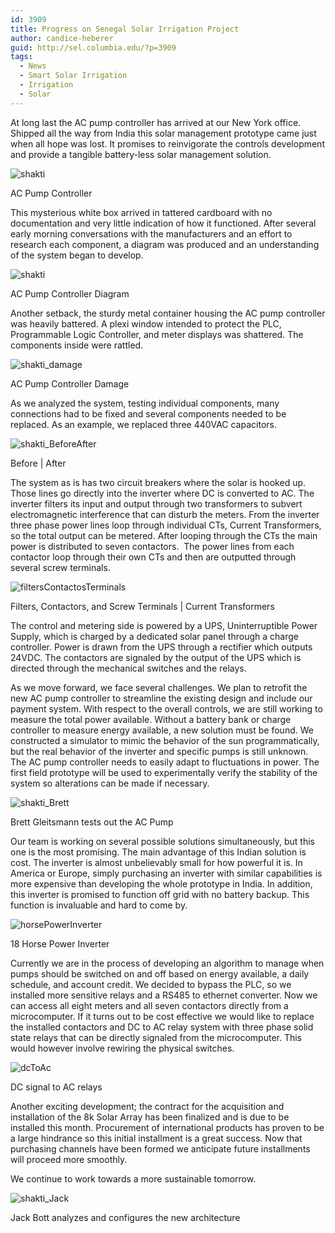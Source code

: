 ```yaml
---
id: 3909
title: Progress on Senegal Solar Irrigation Project
author: candice-heberer
guid: http://sel.columbia.edu/?p=3909
tags:
  - News
  - Smart Solar Irrigation
  - Irrigation
  - Solar
---
```

At long last the AC pump controller has arrived at our New York office. Shipped all the way from India this solar management prototype came just when all hope was lost. It promises to reinvigorate the controls development and provide a tangible battery-less solar management solution.

![shakti][1] 

<p class="wp-caption-text">
  AC Pump Controller
</p>



This mysterious white box arrived in tattered cardboard with no documentation and very little indication of how it functioned. After several early morning conversations with the manufacturers and an effort to research each component, a diagram was produced and an understanding of the system began to develop.

![shakti][2] 

<p class="wp-caption-text">
  AC Pump Controller Diagram
</p>



Another setback, the sturdy metal container housing the AC pump controller was heavily battered. A plexi window intended to protect the PLC, Programmable Logic Controller, and meter displays was shattered. The components inside were rattled.

![shakti_damage][3] 

<p class="wp-caption-text">
  AC Pump Controller Damage
</p>



As we analyzed the system, testing individual components, many connections had to be fixed and several components needed to be replaced. As an example, we replaced three 440VAC capacitors.

![shakti_BeforeAfter][4] 

<p class="wp-caption-text">
  Before | After
</p>



The system as is has two circuit breakers where the solar is hooked up. Those lines go directly into the inverter where DC is converted to AC. The inverter filters its input and output through two transformers to subvert electromagnetic interference that can disturb the meters. From the inverter three phase power lines loop through individual CTs, Current Transformers, so the total output can be metered. After looping through the CTs the main power is distributed to seven contactors.  The power lines from each contactor loop through their own CTs and then are outputted through several screw terminals.

![filtersContactosTerminals][5] 

<p class="wp-caption-text">
  Filters, Contactors, and Screw Terminals | Current Transformers
</p>



The control and metering side is powered by a UPS, Uninterruptible Power Supply, which is charged by a dedicated solar panel through a charge controller. Power is drawn from the UPS through a rectifier which outputs 24VDC. The contactors are signaled by the output of the UPS which is directed through the mechanical switches and the relays.

As we move forward, we face several challenges. We plan to retrofit the new AC pump controller to streamline the existing design and include our payment system. With respect to the overall controls, we are still working to measure the total power available. Without a battery bank or charge controller to measure energy available, a new solution must be found. We constructed a simulator to mimic the behavior of the sun programmatically, but the real behavior of the inverter and specific pumps is still unknown. The AC pump controller needs to easily adapt to fluctuations in power. The first field prototype will be used to experimentally verify the stability of the system so alterations can be made if necessary.

![shakti_Brett][6] 

<p class="wp-caption-text">
  Brett Gleitsmann tests out the AC Pump
</p>



Our team is working on several possible solutions simultaneously, but this one is the most promising. The main advantage of this Indian solution is cost. The inverter is almost unbelievably small for how powerful it is. In America or Europe, simply purchasing an inverter with similar capabilities is more expensive than developing the whole prototype in India. In addition, this inverter is promised to function off grid with no battery backup. This function is invaluable and hard to come by.

![horsePowerInverter][7] 

<p class="wp-caption-text">
  18 Horse Power Inverter
</p>



Currently we are in the process of developing an algorithm to manage when pumps should be switched on and off based on energy available, a daily schedule, and account credit. We decided to bypass the PLC, so we installed more sensitive relays and a RS485 to ethernet converter. Now we can access all eight meters and all seven contactors directly from a microcomputer. If it turns out to be cost effective we would like to replace the installed contactors and DC to AC relay system with three phase solid state relays that can be directly signaled from the microcomputer. This would however involve rewiring the physical switches.

![dcToAc][8] 

<p class="wp-caption-text">
  DC signal to AC relays
</p>



Another exciting development; the contract for the acquisition and installation of the 8k Solar Array has been finalized and is due to be installed this month. Procurement of international products has proven to be a large hindrance so this initial installment is a great success. Now that purchasing channels have been formed we anticipate future installments will proceed more smoothly.

We continue to work towards a more sustainable tomorrow.

![shakti_Jack][9] 

<p class="wp-caption-text">
  Jack Bott analyzes and configures the new architecture
</p>

 [1]: /assets/uploads/blog/2014/08/shakti1.jpg
 [2]: /assets/uploads/blog/2014/08/shakti.jpg
 [3]: /assets/uploads/blog/2014/08/shakti_damage.jpg
 [4]: /assets/uploads/blog/2014/08/shakti_BeforeAfter.jpg
 [5]: /assets/uploads/blog/2014/08/filtersContactosTerminals.jpg
 [6]: /assets/uploads/blog/2014/08/shakti_Brett.jpg
 [7]: /assets/uploads/blog/2014/08/horsePowerInverter.jpg
 [8]: /assets/uploads/blog/2014/08/dcToAc.jpg
 [9]: /assets/uploads/blog/2014/08/shakti_Jack.jpg
